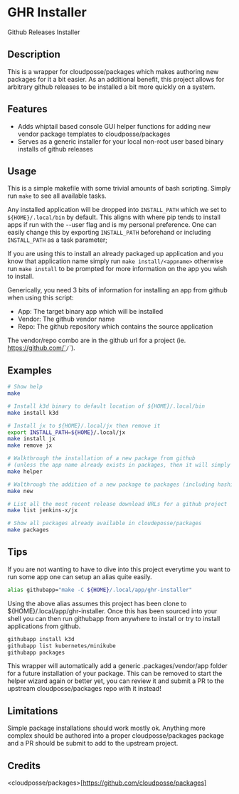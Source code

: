 # GHR Installer

Github Releases Installer

## Description

This is a wrapper for cloudposse/packages which makes authoring new packages for it a bit easier. As an additional benefit, this project allows for arbitrary github releases to be installed a bit more quickly on a system.

## Features

- Adds whiptail based console GUI helper functions for adding new vendor package templates to cloudposse/packages
- Serves as a generic installer for your local non-root user based binary installs of github releases

## Usage

This is a simple makefile with some trivial amounts of bash scripting. Simply run `make` to see all available tasks.

Any installed application will be dropped into `INSTALL_PATH` which we set to `${HOME}/.local/bin` by default. This aligns with where pip tends to install apps if run with the --user flag and is my personal preference. One can easily change this by exporting `INSTALL_PATH` beforehand or including `INSTALL_PATH` as a task parameter;

If you are using this to install an already packaged up application and you know that application name simply run `make install/<appname>` otherwise run `make install` to be prompted for more information on the app you wish to install.

Generically, you need 3 bits of information for installing an app from github when using this script:

- App: The target binary app which will be installed
- Vendor: The github vendor name
- Repo: The github repository which contains the source application

The vendor/repo combo are in the github url for a project (ie. https://github.com/`<vendor>`/`<repo>`). 

## Examples

```bash
# Show help
make

# Install k3d binary to default location of ${HOME}/.local/bin
make install k3d

# Install jx to ${HOME}/.local/jx then remove it
export INSTALL_PATH=${HOME}/.local/jx
make install jx
make remove jx

# Walkthrough the installation of a new package from github 
# (unless the app name already exists in packages, then it will simply be installed)
make helper

# Walthrough the addition of a new package to packages (including hashicorp sourced apps)
make new

# List all the most recent release download URLs for a github project
make list jenkins-x/jx

# Show all packages already available in cloudeposse/packages
make packages
```
## Tips

If you are not wanting to have to dive into this project everytime you want to run some app one can setup an alias quite easily.

```bash
alias githubapp="make -C ${HOME}/.local/app/ghr-installer"
```

Using the above alias assumes this project has been clone to ${HOME}/.local/app/ghr-installer. Once this has been sourced into your shell you can then run githubapp from anywhere to install or try to install applications from github.

```bash
githubapp install k3d
githubapp list kubernetes/minikube
githubapp packages
```

This wrapper will automatically add a generic .packages/vendor/app folder for a future installation of your package. This can be removed to start the helper wizard again or better yet, you can review it and submit a PR to the upstream cloudposse/packages repo with it instead!

## Limitations

Simple package installations should work mostly ok. Anything more complex should be authored into a proper cloudposse/packages package and a PR should be submit to add to the upstream project.

## Credits

<cloudposse/packages>[https://github.com/cloudposse/packages]